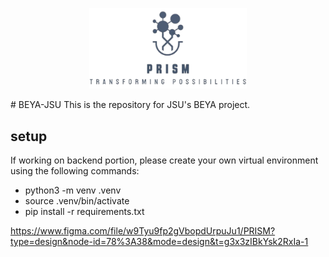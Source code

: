 <p align="center" width="100%">
    <img width="50%" src="Frontend/img/logos.png"> 
</p>
# BEYA-JSU
This is the repository for JSU's BEYA project.

## setup

If working on backend portion, please create your own virtual environment using the following commands:

 - python3 -m venv .venv 
 - source .venv/bin/activate
 - pip install -r requirements.txt

https://www.figma.com/file/w9Tyu9fp2gVbopdUrpuJu1/PRISM?type=design&node-id=78%3A38&mode=design&t=g3x3zIBkYsk2RxIa-1

